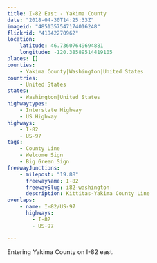 ```yaml
---
title: I-82 East - Yakima County
date: "2018-04-30T14:25:33Z"
imageid: "4851357547174016248"
flickrid: "41842270962"
location:
    latitude: 46.73607649694881
    longitude: -120.38589514419105
places: []
counties:
    - Yakima County|Washington|United States
countries:
    - United States
states:
    - Washington|United States
highwaytypes:
    - Interstate Highway
    - US Highway
highways:
    - I-82
    - US-97
tags:
    - County Line
    - Welcome Sign
    - Big Green Sign
freewayJunctions:
    - milepost: "19.88"
      freewayName: I-82
      freewaySlug: i82-washington
      description: Kittitas-Yakima County Line
overlaps:
    - name: I-82/US-97
      highways:
        - I-82
        - US-97

---
```

Entering Yakima County on I-82 east.
